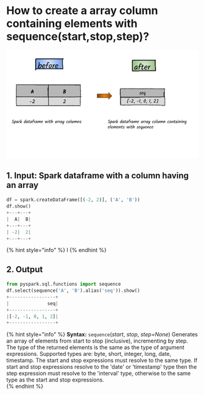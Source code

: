 # How to create a  array column  containing elements with sequence\(start,stop,step\)?

![](../.gitbook/assets/2020_07_21_kleki-4-.png)

## 1.  Input:  Spark dataframe with a  column having an array

```python
df = spark.createDataFrame([(-2, 2)], ('A', 'B'))
df.show()
+---+---+
|  A|  B|
+---+---+
| -2|  2|
+---+---+
```

{% hint style="info" %}
I
{% endhint %}

## 2.  Output

```python
from pyspark.sql.functions import sequence
df.select(sequence('A', 'B').alias('seq')).show()
+-----------------+
|              seq|
+-----------------+
|[-2, -1, 0, 1, 2]|
+-----------------+
```

{% hint style="info" %}
**Syntax:**   `sequence`\(_start_, _stop_, _step=None_\)                                                                                                                 Generates an array of elements from start to stop \(inclusive\), incrementing by step. The type of the returned elements is the same as the type of argument expressions. Supported types are: byte, short, integer, long, date, timestamp. The start and stop expressions must resolve to the same type. If start and stop expressions resolve to the 'date' or 'timestamp' type then the step expression must resolve to the 'interval' type, otherwise to the same type as the start and stop expressions.                 
{% endhint %}

